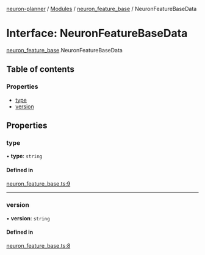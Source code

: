 [neuron-planner](../README.md) / [Modules](../modules.md) / [neuron\_feature\_base](../modules/neuron_feature_base.md) / NeuronFeatureBaseData

# Interface: NeuronFeatureBaseData

[neuron_feature_base](../modules/neuron_feature_base.md).NeuronFeatureBaseData

## Table of contents

### Properties

- [type](neuron_feature_base.NeuronFeatureBaseData.md#type)
- [version](neuron_feature_base.NeuronFeatureBaseData.md#version)

## Properties

### type

• **type**: `string`

#### Defined in

[neuron_feature_base.ts:9](https://github.com/vtol-neuron/neuron-planner/blob/4fe8ba4/src/js/neuron_feature_base.ts#L9)

___

### version

• **version**: `string`

#### Defined in

[neuron_feature_base.ts:8](https://github.com/vtol-neuron/neuron-planner/blob/4fe8ba4/src/js/neuron_feature_base.ts#L8)
